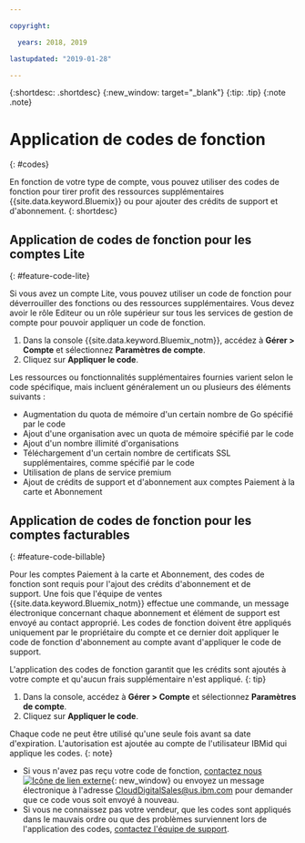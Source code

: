 ```yaml
---

copyright:

  years: 2018, 2019

lastupdated: "2019-01-28"

---
```


{:shortdesc: .shortdesc}
{:new_window: target="_blank"}
{:tip: .tip}
{:note .note}


# Application de codes de fonction
{: #codes}

En fonction de votre type de compte, vous pouvez utiliser des codes de fonction pour tirer profit des ressources supplémentaires {{site.data.keyword.Bluemix}} ou pour ajouter des crédits de support et d'abonnement.
{: shortdesc}


## Application de codes de fonction pour les comptes Lite
{: #feature-code-lite}

Si vous avez un compte Lite, vous pouvez utiliser un code de fonction pour déverrouiller des fonctions ou des ressources supplémentaires. Vous devez avoir le rôle Editeur ou un rôle supérieur sur tous les services de gestion de compte pour pouvoir appliquer un code de fonction.  

1. Dans la console {{site.data.keyword.Bluemix_notm}}, accédez à **Gérer > Compte** et sélectionnez **Paramètres de compte**.
2. Cliquez sur **Appliquer le code**.

Les ressources ou fonctionnalités supplémentaires fournies varient selon le code spécifique, mais incluent généralement un ou plusieurs des éléments suivants :

  * Augmentation du quota de mémoire d'un certain nombre de Go spécifié par le code
  * Ajout d'une organisation avec un quota de mémoire spécifié par le code
  * Ajout d'un nombre illimité d'organisations
  * Téléchargement d'un certain nombre de certificats SSL supplémentaires, comme spécifié par le code
  * Utilisation de plans de service premium
  * Ajout de crédits de support et d'abonnement aux comptes Paiement à la carte et Abonnement


## Application de codes de fonction pour les comptes facturables
{: #feature-code-billable}

Pour les comptes Paiement à la carte et Abonnement, des codes de fonction sont requis pour l'ajout des crédits d'abonnement et de support. Une fois que l'équipe de ventes {{site.data.keyword.Bluemix_notm}} effectue une commande, un message électronique concernant chaque abonnement et élément de support est envoyé au contact approprié. Les codes de fonction doivent être appliqués uniquement par le propriétaire du compte et ce dernier doit appliquer le code de fonction d'abonnement au compte avant d'appliquer le code de support.

L'application des codes de fonction garantit que les crédits sont ajoutés à votre compte et qu'aucun frais supplémentaire n'est appliqué.
{: tip}

1. Dans la console, accédez à **Gérer > Compte** et sélectionnez **Paramètres de compte**.
2. Cliquez sur **Appliquer le code**.

  Chaque code ne peut être utilisé qu'une seule fois avant sa date d'expiration. L'autorisation est ajoutée au compte de l'utilisateur IBMid qui applique les codes.
  {: note}

  * Si vous n'avez pas reçu votre code de fonction, [contactez nous ![Icône de lien externe](../icons/launch-glyph.svg "Icône de lien externe")](https://www.ibm.com/cloud-computing/bluemix/contact-us){: new_window} ou envoyez un message électronique à l'adresse CloudDigitalSales@us.ibm.com pour demander que ce code vous soit envoyé à nouveau.
  * Si vous ne connaissez pas votre vendeur, que les codes sont appliqués dans le mauvais ordre ou que des problèmes surviennent lors de l'application des codes, [contactez l'équipe de support](/docs/get-support?topic=get-support-getting-customer-support).
